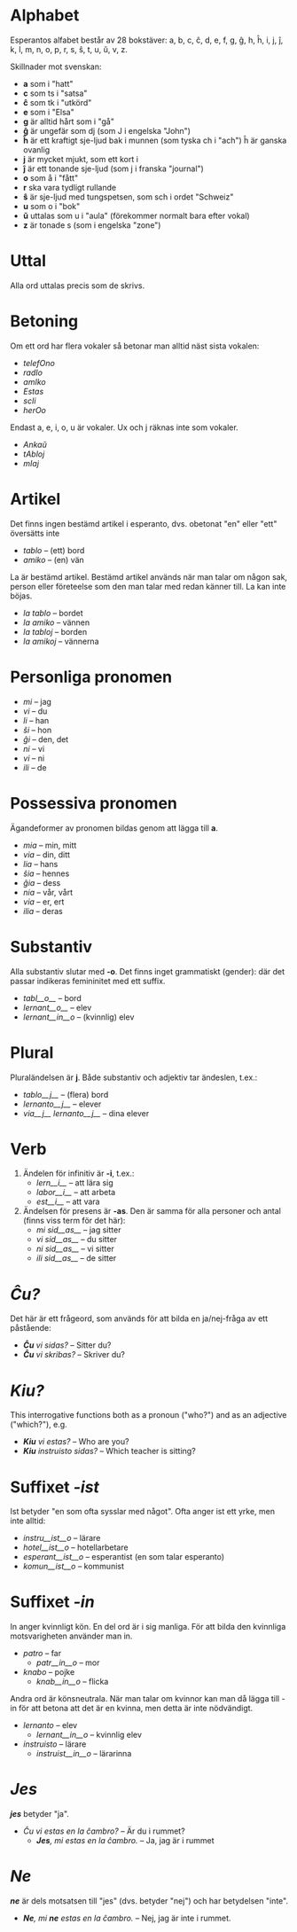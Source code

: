 # Alphabet

Esperantos alfabet består av 28 bokstäver: a, b, c, ĉ, d, e, f, g, ĝ, h, ĥ, i, j, ĵ, k, l, m, n, o, p, r, s, ŝ, t, u, ŭ, v, z.

Skillnader mot svenskan:

- __a__ som i "hatt"
- __c__ som ts i "satsa"
- __ĉ__ som tk i "utkörd"
- __e__ som i "Elsa"
- __g__ är alltid hårt som i "gå"
- __ĝ__ är ungefär som dj (som J i engelska "John")
- __ĥ__ är ett kraftigt sje-ljud bak i munnen (som tyska ch i "ach") ĥ är ganska ovanlig
- __j__ är mycket mjukt, som ett kort i
- __ĵ__ är ett tonande sje-ljud (som j i franska "journal")
- __o__ som å i "fått"
- __r__ ska vara tydligt rullande
- __ŝ__ är sje-ljud med tungspetsen, som sch i ordet "Schweiz"
- __u__ som o i "bok"
- __ŭ__ uttalas som u i "aula" (förekommer normalt bara efter vokal)
- __z__ är tonade s (som i engelska "zone")


# Uttal

Alla ord uttalas precis som de skrivs.

# Betoning

Om ett ord har flera vokaler så betonar man alltid näst sista vokalen:

- *telefOno*
- *radIo* 
- *amIko* 
- *Estas*
- *scIi*
- *herOo*

Endast a, e, i, o, u är vokaler. Ux och j räknas inte som vokaler.

- *Ankaŭ*
- *tAbloj*
- *mIaj*

# Artikel

Det finns ingen bestämd artikel i esperanto, dvs. obetonat "en" eller "ett" översätts inte

- *tablo* – (ett) bord
- *amiko* – (en) vän

La är bestämd artikel. Bestämd artikel används när man talar om någon sak, person eller företeelse som den man talar med redan känner till. La kan inte böjas. 

- *la tablo* – bordet
- *la amiko* – vännen
- *la tabloj* – borden
- *la amikoj* – vännerna

# Personliga pronomen

- *mi* – jag
- *vi* – du
- *li* – han
- *ŝi* – hon
- *ĝi* – den, det
- *ni* – vi
- *vi* – ni
- *ili* – de

# Possessiva pronomen

Ägandeformer av pronomen bildas genom att lägga till  __a__.

- *mia* – min, mitt
- *via* – din, ditt
- *lia* – hans
- *ŝia* – hennes
- *ĝia* – dess
- *nia* – vår, vårt
- *via* – er, ert
- *ilia* – deras

# Substantiv

Alla substantiv slutar med __-o__. Det finns inget grammatiskt (gender): där det passar indikeras femininitet med ett suffix.

- *tabl__o__* – bord
- *lernant__o__* – elev
- *lernant__in__o* – (kvinnlig) elev 

# Plural

Pluraländelsen är __j__. Både substantiv och adjektiv tar ändeslen, t.ex.:

- *tablo__j__* – (flera) bord
- *lernanto__j__* – elever
- *via__j__ lernanto__j__* – dina elever

# Verb

1. Ändelen för infinitiv är __-i__, t.ex.:
   - *lern__i__* – att lära sig
   - *labor__i__* – att arbeta
   - *est__i__* – att vara
2. Ändelsen för presens är __-as__. Den är samma för alla personer och antal (finns viss term för det här):
   - *mi sid__as__* – jag sitter
   - *vi sid__as__* – du sitter
   - *ni sid__as__* – vi sitter
   - *ili sid__as__* – de sitter

# *Ĉu?*

Det här är ett frågeord, som används för att bilda en ja/nej-fråga av ett påstående:

- *__Ĉu__ vi sidas?* – Sitter du?
- *__Ĉu__ vi skribas?* – Skriver du?

# *Kiu?*

This interrogative functions both as a pronoun ("who?") and as an adjective ("which?"), e.g.

- *__Kiu__ vi estas?* – Who are you?
- *__Kiu__ instruisto sidas?* – Which teacher is sitting?


# Suffixet *-ist*

Ist betyder "en som ofta sysslar med något". Ofta anger ist ett yrke, men inte alltid:

- *instru__ist__o* – lärare
- *hotel__ist__o* – hotellarbetare
- *esperant__ist__o* – esperantist (en som talar esperanto)
- *komun__ist__o* – kommunist


# Suffixet *-in*

In anger kvinnligt kön. En del ord är i sig manliga. För att bilda den kvinnliga motsvarigheten använder man in. 

- *patro* – far
    - *patr__in__o* – mor
- *knabo* – pojke
    - *knab__in__o* – flicka

Andra ord är könsneutrala. När man talar om kvinnor kan man då lägga till -in för att betona att det är en kvinna, men detta är inte nödvändigt.

- *lernanto* – elev
    - *lernant__in__o* – kvinnlig elev 
- *instruisto* – lärare
    - *instruist__in__o* – lärarinna

# *Jes*

*__jes__* betyder "ja".

- *Ĉu vi estas en la ĉambro?* – Är du i rummet?
  - *__Jes__, mi estas en la ĉambro.* – Ja, jag är i rummet

# *Ne*

*__ne__* är dels motsatsen till "jes" (dvs. betyder "nej") och har betydelsen "inte".

- *__Ne__, mi __ne__ estas en la ĉambro.* – Nej, jag är inte i rummet.
